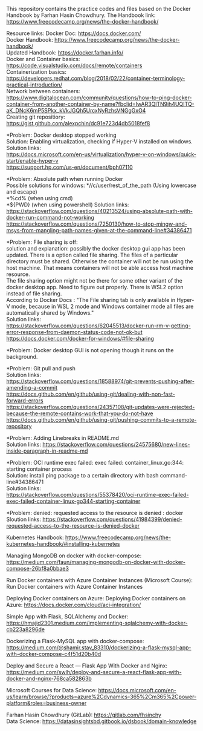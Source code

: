 This repository contains the practice codes and files based on the Docker Handbook by Farhan Hasin Chowdhury. The Handbook link: https://www.freecodecamp.org/news/the-docker-handbook/
  
Resource links:
Docker Doc: https://docs.docker.com/<br />
Docker Handbook: https://www.freecodecamp.org/news/the-docker-handbook/ <br />
Updated Handbook: https://docker.farhan.info/ <br />
Docker and Container basics: https://code.visualstudio.com/docs/remote/containers  
Containerization basics: https://developers.redhat.com/blog/2018/02/22/container-terminology-practical-introduction/  
Network between containers: https://www.digitalocean.com/community/questions/how-to-ping-docker-container-from-another-container-by-name?fbclid=IwAR3QlTN9ih4UQITQ-aK_DNcK6mP5SPkx_kVkJGQh5UrcxNyRzhsVNGgGxO4  
Creating git repositiory: https://gist.github.com/alexpchin/dc91e723d4db5018fef8  
  
*Problem: Docker desktop stopped working  
Solution: Enabling virtualization, checking if Hyper-V installed on windows. 
Solution links:  
https://docs.microsoft.com/en-us/virtualization/hyper-v-on-windows/quick-start/enable-hyper-v  
https://support.hp.com/us-en/document/bph07110  
  
*Problem: Absolute path when running Docker  
Possible solutions for windows: 
*//c/user/rest_of_the_path (Using lowercase and escape)  
*%cd% (when using cmd)  
*${PWD} (when using powershell) 
Solution links:  
https://stackoverflow.com/questions/40213524/using-absolute-path-with-docker-run-command-not-working  
https://stackoverflow.com/questions/7250130/how-to-stop-mingw-and-msys-from-mangling-path-names-given-at-the-command-line#34386471  
  
*Problem: File sharing is off:  
solution and explanation: possibly the docker desktop gui app has been updated. There is a option called file sharing. The files of a particular directory must be shared. Otherwise the container will not be run using the host machine. That means containers will not be able access host machine resource.  
The file sharing option might not be there for some other variant of the docker desktop app. Need to figure out properly. There is WSL2 option instead of file sharing.  
According to Docker Docs : "The File sharing tab is only available in Hyper-V mode, because in WSL 2 mode and Windows container mode all files are automatically shared by Windows."  
Solution links:  
https://stackoverflow.com/questions/62045513/docker-run-rm-v-getting-error-response-from-daemon-status-code-not-ok-but  
https://docs.docker.com/docker-for-windows/#file-sharing  
  
*Problem: Docker desktop GUI is not opening though it runs on the background.  
  

*Problem: Git pull and push  
Solution links:  
https://stackoverflow.com/questions/18588974/git-prevents-pushing-after-amending-a-commit  
https://docs.github.com/en/github/using-git/dealing-with-non-fast-forward-errors  
https://stackoverflow.com/questions/24357108/git-updates-were-rejected-because-the-remote-contains-work-that-you-do-not-have  
https://docs.github.com/en/github/using-git/pushing-commits-to-a-remote-repository

  
*Problem: Adding Linebreaks in README.md  
Solution links: https://stackoverflow.com/questions/24575680/new-lines-inside-paragraph-in-readme-md  

  
*Problem: OCI runtime exec failed: exec failed: container_linux.go:344: starting container process  
Solution: install ping package to a certain directory with bash command-line#34386471  
Solution links:  
https://stackoverflow.com/questions/55378420/oci-runtime-exec-failed-exec-failed-container-linux-go344-starting-container

    
*Problem: denied: requested access to the resource is denied : docker  
Sloution links: https://stackoverflow.com/questions/41984399/denied-requested-access-to-the-resource-is-denied-docker


Kubernetes Handbook: https://www.freecodecamp.org/news/the-kubernetes-handbook/#installing-kubernetes <br />


Managing MongoDB on docker with docker-compose: https://medium.com/faun/managing-mongodb-on-docker-with-docker-compose-26bf8a0bbae3 <br />

Run Docker containers with Azure Container Instances (Microsoft Course): Run Docker containers with Azure Container Instances <br />

Deploying Docker containers on Azure: Deploying Docker containers on Azure: https://docs.docker.com/cloud/aci-integration/ <br />

Simple App with Flask, SQLAlchemy and Docker: https://hmajid2301.medium.com/implementing-sqlalchemy-with-docker-cb223a8296de <br />

Dockerizing a Flask-MySQL app with docker-compose: https://medium.com/@shamir.stav_83310/dockerizing-a-flask-mysql-app-with-docker-compose-c4f51d20b40d <br />

Deploy and Secure a React — Flask App With Docker and Nginx: https://medium.com/swlh/deploy-and-secure-a-react-flask-app-with-docker-and-nginx-768ca582863b <br />

Microsoft Courses for Data Science: https://docs.microsoft.com/en-us/learn/browse/?products=azure%2Cdynamics-365%2Cm365%2Cpower-platform&roles=business-owner <br />


Farhan Hasin Chowdhury (GitLab): https://gitlab.com/fhsinchy <br />
Data Science: https://datasinsightsbd.gitbook.io/dsbook/domain-knowledge